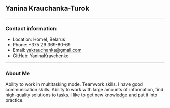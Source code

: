 ## Yanina Krauchanka-Turok ##  
***  
### Contact information: ###  

* Location: Homel, Belarus
* Phone: +375 29 369-80-69
* Email: yakrauchanka@gmail.com
* GitHub: YaninaKravchenko  

***  
### About Me ###  

Ability to work in multitasking mode. Teamwork skills. I have good communication skills. Ability to work with large amounts of information, find high-quality solutions to tasks. I like to get new knowledge and put it into practice.  